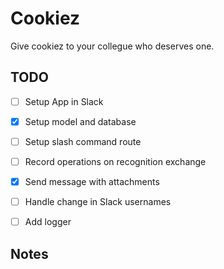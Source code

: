 # Cookiez
Give cookiez to your collegue who deserves one.

## TODO
- [ ] Setup App in Slack
- [x] Setup model and database
- [ ] Setup slash command route
- [ ] Record operations on recognition exchange
- [x] Send message with attachments
- [ ] Handle change in Slack usernames
- [ ] Add logger


## Notes